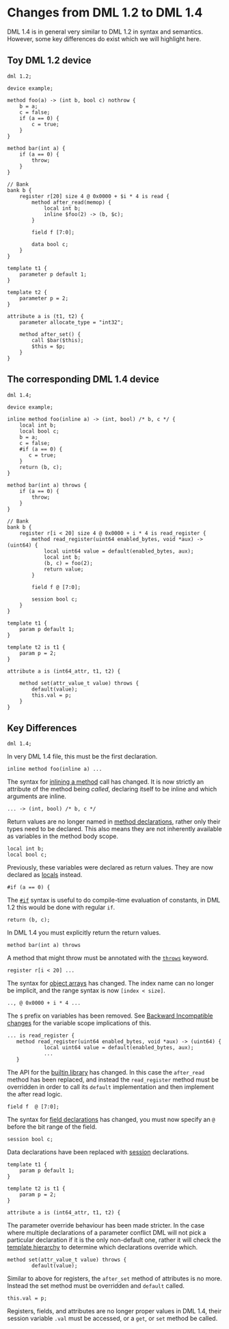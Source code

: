 <!--
  © 2021-2022 Intel Corporation
  SPDX-License-Identifier: MPL-2.0
-->

# Changes from DML 1.2 to DML 1.4

DML 1.4 is in general very similar to DML 1.2 in syntax and semantics.
However, some key differences do exist which we will highlight here.

## Toy DML 1.2 device
```
dml 1.2;

device example;

method foo(a) -> (int b, bool c) nothrow {
    b = a;
    c = false;
    if (a == 0) {
        c = true;
    }
}

method bar(int a) {
    if (a == 0) {
        throw;
    }
}

// Bank
bank b {
    register r[20] size 4 @ 0x0000 + $i * 4 is read {
        method after_read(memop) {
            local int b;
            inline $foo(2) -> (b, $c);
        }

        field f [7:0];

        data bool c;
    }
}

template t1 {
    parameter p default 1;
}

template t2 {
    parameter p = 2;
}

attribute a is (t1, t2) {
    parameter allocate_type = "int32";

    method after_set() {
        call $bar($this);
        $this = $p;
    }
}
```

## The corresponding DML 1.4 device
```
dml 1.4;

device example;

inline method foo(inline a) -> (int, bool) /* b, c */ {
    local int b;
    local bool c;
    b = a;
    c = false;
    #if (a == 0) {
       c = true;
    }
    return (b, c);
}

method bar(int a) throws {
    if (a == 0) {
        throw;
    }
}

// Bank
bank b {
    register r[i < 20] size 4 @ 0x0000 + i * 4 is read_register {
        method read_register(uint64 enabled_bytes, void *aux) -> (uint64) {
            local uint64 value = default(enabled_bytes, aux);
            local int b;
            (b, c) = foo(2);
            return value;
        }

        field f @ [7:0];

        session bool c;
    }
}

template t1 {
    param p default 1;
}

template t2 is t1 {
    param p = 2;
}

attribute a is (int64_attr, t1, t2) {

    method set(attr_value_t value) throws {
        default(value);
        this.val = p;
    }
}
```

## Key Differences

```
dml 1.4;
```

In very DML 1.4 file, this must be the first declaration.

```
inline method foo(inline a) ...
```

The syntax for [inlining a method](language.html#inline-methods)
call has changed. It is now strictly an attribute of the method being
_called_, declaring itself to be inline and which arguments are inline.

```
... -> (int, bool) /* b, c */
```

Return values are no longer named in
[method declarations](language.html#methods-detailed), rather only their types
need to be declared. This also means they are not
inherently available as variables in the method body scope.

```
local int b;
local bool c;
```

Previously, these variables were declared as return values. They are now
declared as [locals](language.html#local-statements) instead.

```
#if (a == 0) {
```

The [`#if`](language.html#if-else-statements) syntax is useful to do
compile-time evaluation of constants, in DML 1.2 this would be done with
regular `if`.

```
return (b, c);
```

In DML 1.4 you must explicitly return the return values.

```
method bar(int a) throws
```

A method that might throw must be annotated with the
[`throws`](language.html#input-parameters-and-return-values) keyword.

```
register r[i < 20] ...
```

The syntax for [object arrays](language.html#object-declarations)
has changed. The index name can no longer be implicit, and the
range syntax is now `[index < size]`.

```
.., @ 0x0000 + i * 4 ...
```

The `$` prefix on variables has been removed. See
[Backward Incompatible changes](changes-manual.html#dollar_changes) for the
variable scope implications of this.

```
... is read_register {
   method read_register(uint64 enabled_bytes, void *aux) -> (uint64) {
            local uint64 value = default(enabled_bytes, aux);
            ...
   }
```

The API for the [builtin library](dml-builtins.html) has changed. In this case
the `after_read` method has been replaced, and instead the `read_register`
method must be overridden in order to call its `default` implementation and then
implement the after read logic.

```
field f  @ [7:0];
```

The syntax for [field declarations](language.html#field-declarations) has
changed, you must now specify an `@` before the bit range of the field.

```
session bool c;
```

Data declarations have been replaced with
[session](language.html#session-variables) declarations.

```
template t1 {
    param p default 1;
}

template t2 is t1 {
    param p = 2;
}

attribute a is (int64_attr, t1, t2) {
```

The parameter override behaviour has been made stricter. In the case where
multiple declarations of a parameter conflict DML will not pick a particular
declaration if it is the only non-default one, rather it will check the
[template hierarchy](language.html#templates) to determine which declarations
override which.

```
method set(attr_value_t value) throws {
        default(value);
```

Similar to above for registers, the `after_set` method of attributes is no
more. Instead the set method must be overridden and `default` called.

```
this.val = p;
```

Registers, fields, and attributes are no longer proper values in DML 1.4,
their session variable `.val` must be accessed, or a `get`, or `set` method
be called.
